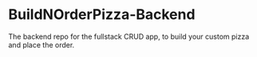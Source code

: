 # BuildNOrderPizza-Backend
The backend repo for the fullstack CRUD app, to build your custom pizza and place the order.
